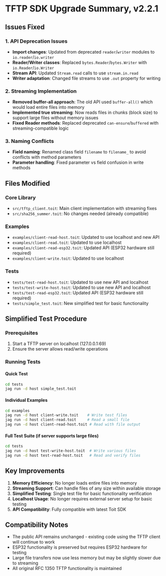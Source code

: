 # TFTP SDK Upgrade Summary, v2.2.1

## Issues Fixed

### 1. API Deprecation Issues
- **Import changes**: Updated from deprecated `reader`/`writer` modules to `io.reader`/`io.writer`
- **Reader/Writer classes**: Replaced `bytes.Reader`/`bytes.Writer` with `io.Reader`/`io.Writer`
- **Stream API**: Updated `Stream.read` calls to use `stream.in.read`
- **Writer adaptation**: Changed file streams to use `.out` property for writing

### 2. Streaming Implementation
- **Removed buffer-all approach**: The old API used `buffer-all()` which would load entire files into memory
- **Implemented true streaming**: Now reads files in chunks (block size) to support large files without memory issues
- **Fixed Reader methods**: Replaced deprecated `can-ensure`/`buffered` with streaming-compatible logic

### 3. Naming Conflicts
- **Field naming**: Renamed class field `filename` to `filename_` to avoid conflicts with method parameters
- **Parameter handling**: Fixed parameter vs field confusion in write methods

## Files Modified

### Core Library
- `src/tftp_client.toit`: Main client implementation with streaming fixes
- `src/sha256_summer.toit`: No changes needed (already compatible)

### Examples
- `examples/client-read-host.toit`: Updated to use localhost and new API
- `examples/client-read.toit`: Updated to use localhost
- `examples/client-read-esp32.toit`: Updated API (ESP32 hardware still required)
- `examples/client-write.toit`: Updated to use localhost

### Tests
- `tests/test-read-host.toit`: Updated to use new API and localhost
- `tests/test-write-host.toit`: Updated to use new API and localhost
- `tests/test-read-esp32.toit`: Updated API (ESP32 hardware still required)
- `tests/simple_test.toit`: New simplified test for basic functionality

## Simplified Test Procedure

### Prerequisites
1. Start a TFTP server on localhost (127.0.0.1:69)
2. Ensure the server allows read/write operations

### Running Tests

#### Quick Test
```bash
cd tests
jag run -d host simple_test.toit
```

#### Individual Examples
```bash
cd examples
jag run -d host client-write.toit    # Write test files
jag run -d host client-read.toit     # Read a small file
jag run -d host client-read-host.toit # Read with file output
```

#### Full Test Suite (if server supports large files)
```bash
cd tests
jag run -d host test-write-host.toit  # Write various files
jag run -d host test-read-host.toit   # Read and verify files
```

## Key Improvements

1. **Memory Efficiency**: No longer loads entire files into memory
2. **Streaming Support**: Can handle files of any size within available storage
3. **Simplified Testing**: Single test file for basic functionality verification
4. **Localhost Usage**: No longer requires external server setup for basic testing
5. **API Compatibility**: Fully compatible with latest Toit SDK

## Compatibility Notes

- The public API remains unchanged - existing code using the TFTP client will continue to work
- ESP32 functionality is preserved but requires ESP32 hardware for testing
- Large file transfers now use less memory but may be slightly slower due to streaming
- All original RFC 1350 TFTP functionality is maintained
